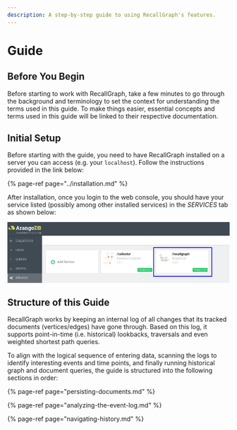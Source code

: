 ```yaml
---
description: A step-by-step guide to using RecallGraph's features.
---
```


# Guide

## Before You Begin

Before starting to work with RecallGraph, take a few minutes to go through the background and terminology to set the context for understanding the terms used in this guide. To make things easier, essential concepts and terms used in this guide will be linked to their respective documentation.

## Initial Setup

Before starting with the guide, you need to have RecallGraph installed on a server you can access \(e.g. your `localhost`\). Follow the instructions provided in the link below:

{% page-ref page="../installation.md" %}

After installation, once you login to the web console, you should have your service listed \(possibly among other installed services\) in the _SERVICES_ tab as shown below:

![Service mounted under /recallgraph](../../.gitbook/assets/screenshot_2020-05-05_19-10-37.png)

## Structure of this Guide

RecallGraph works by keeping an internal log of all changes that its tracked documents \(vertices/edges\) have gone through. Based on this log, it supports point-in-time \(i.e. historical\) lookbacks, traversals and even weighted shortest path queries.

To align with the logical sequence of entering data, scanning the logs to identify interesting events and time points, and finally running historical graph and document queries, the guide is structured into the following sections in order:

{% page-ref page="persisting-documents.md" %}

{% page-ref page="analyzing-the-event-log.md" %}

{% page-ref page="navigating-history.md" %}



